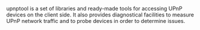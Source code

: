 upnptool is a set of libraries and ready-made tools for accessing UPnP devices on the client side. It also provides diagnostical facilities to measure UPnP network traffic and to probe devices in order to determine issues.